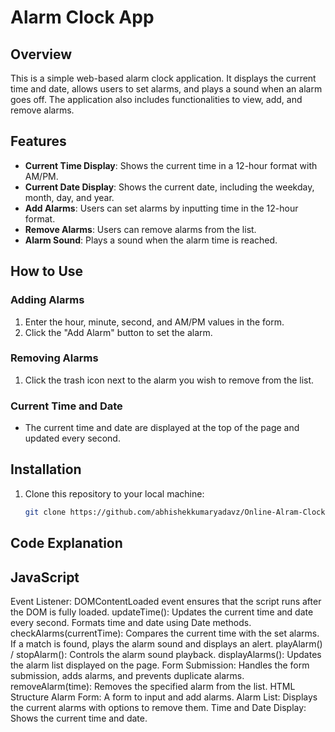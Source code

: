 # Alarm Clock App

## Overview

This is a simple web-based alarm clock application. It displays the current time and date, allows users to set alarms, and plays a sound when an alarm goes off. The application also includes functionalities to view, add, and remove alarms.

## Features

- **Current Time Display**: Shows the current time in a 12-hour format with AM/PM.
- **Current Date Display**: Shows the current date, including the weekday, month, day, and year.
- **Add Alarms**: Users can set alarms by inputting time in the 12-hour format.
- **Remove Alarms**: Users can remove alarms from the list.
- **Alarm Sound**: Plays a sound when the alarm time is reached.

## How to Use

### Adding Alarms

1. Enter the hour, minute, second, and AM/PM values in the form.
2. Click the "Add Alarm" button to set the alarm.

### Removing Alarms

1. Click the trash icon next to the alarm you wish to remove from the list.

### Current Time and Date

- The current time and date are displayed at the top of the page and updated every second.

## Installation

1. Clone this repository to your local machine:

   ```bash
   git clone https://github.com/abhishekkumaryadavz/Online-Alram-Clock.git

## Code Explanation
 ## JavaScript
Event Listener: DOMContentLoaded event ensures that the script runs after the DOM is fully loaded.
updateTime(): Updates the current time and date every second. Formats time and date using Date methods.
checkAlarms(currentTime): Compares the current time with the set alarms. If a match is found, plays the alarm sound and displays an alert.
playAlarm() / stopAlarm(): Controls the alarm sound playback.
displayAlarms(): Updates the alarm list displayed on the page.
Form Submission: Handles the form submission, adds alarms, and prevents duplicate alarms.
removeAlarm(time): Removes the specified alarm from the list.
HTML Structure
Alarm Form: A form to input and add alarms.
Alarm List: Displays the current alarms with options to remove them.
Time and Date Display: Shows the current time and date.


